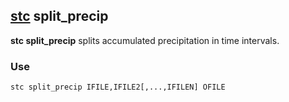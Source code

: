 ## [stc](https://github.com/MetOffice/stc/blob/main/doc/stc.md) split_precip

**stc split_precip** splits accumulated precipitation in time intervals.

### Use

```
stc split_precip IFILE,IFILE2[,...,IFILEN] OFILE
```
